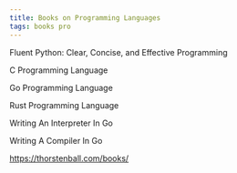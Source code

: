 ```yaml
---
title: Books on Programming Languages
tags: books pro
---
```


Fluent Python: Clear, Concise, and Effective Programming

C Programming Language

Go Programming Language

Rust Programming Language

Writing An Interpreter In Go

Writing A Compiler In Go

<https://thorstenball.com/books/>




